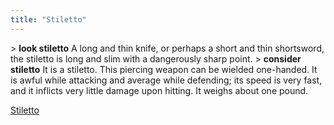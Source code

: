 ```yaml
---
title: "Stiletto"
---
```


\> **look stiletto**
A long and thin knife, or perhaps a short and thin shortsword, the
stiletto
is long and slim with a dangerously sharp point.
\> **consider stiletto**
It is a stiletto.
This piercing weapon can be wielded one-handed.
It is awful while attacking and average while defending; its speed is
very fast, and it inflicts very little damage upon hitting.
It weighs about one pound.

[Stiletto](Category:_Piercing_weapons "wikilink")